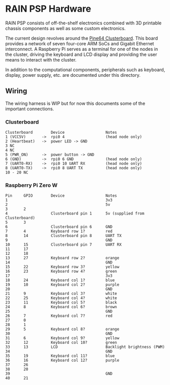 # RAIN PSP Hardware

RAIN PSP consists of off-the-shelf electronics combined with 3D printable chassis components as well as some custom electronics.

The current design revolves around the [Pine64 Clusterboard](https://wiki.pine64.org/wiki/Clusterboard).  This board provides a network of seven four-core ARM SoCs and Gigabit Ethernet interconnect.  A Raspberry Pi serves as a terminal for one of the nodes in the cluster, driving the keyboard and LCD display and  providing the user means to interact with the cluster.

In addition to the computational components, peripherals such as keyboard, display, power supply, etc. are documented under this directory.

## Wiring

The wiring harness is WIP but for now this documents some of the important connections.

### Clusterboard

```
Clusterboard        Device                  Notes
1 (VCC5V)       ->  rpi0 4                  (head node only)
2 (Heartbeat)   ->  power LED -> GND
3 NC
4 NC
5 (PWR_ON)      ->  power button -> GND
6 (GND)         ->  rpi0 6 GND              (head node only)
7 (UART0-RX)    ->  rpi0 10 UART RX         (head node only)
8 (UART0-TX)    ->  rpi0 8 UART TX          (head node only)
10 - 20 NC
```

### Raspberry Pi Zero W

```
Pin     GPIO        Device                  Notes
1                                           3v3 
2                                           5v
3       2
4                   Clusterboard pin 1      5v (supplied from Clusterboard) 
5       3
6                   Clusterboard pin 6      GND
7       4           Keyboard row 1?         red
8       14          Clusterboard pin 8      UART TX
9                                           GND
10      15          Clusterboard pin 7      UART RX
11      17
12      18
13      27          Keyboard row 2?         orange
14                                          GND
15      22          Keyboard row 3?         yellow
16      23          Keyboard row 4?         green
17                                          3v3
18      24          Keyboard col 1?         blue
19      10          Keyboard col 2?         purple
20                                          GND
21      9           Keyboard col 3?         white
22      25          Keyboard col 4?         white
23      11          Keyboard col 5?         black
24      8           Keyboard col 6?         brown
25                                          GND
26      7           Keyboard col 7?         red
27      0
28      1
29      5           Keyboard col 8?         orange
30                                          GND
31      6           Keyboard col 9?         yellow
32      12          Keyboard col 10?        green
33      13          LCD                     Backlight brightness (PWM)
34                                          GND
35      19          Keyboard col 11?        blue
36      16          Keyboard col 12?        purple
37      26
38      20
39                                          GND
40      21
```
